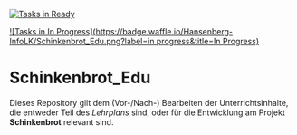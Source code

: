 [![Tasks in Ready](https://badge.waffle.io/Hansenberg-InfoLK/Schinkenbrot_Edu.png?label=ready&title=Ready)](https://waffle.io/Hansenberg-InfoLK/Schinkenbrot_Edu)

[![Tasks in In Progress](https://badge.waffle.io/Hansenberg-InfoLK/Schinkenbrot_Edu.png?label=in progress&title=In Progress)](https://waffle.io/Hansenberg-InfoLK/Schinkenbrot_Edu)

# Schinkenbrot_Edu

Dieses Repository gilt dem (Vor-/Nach-) Bearbeiten der Unterrichtsinhalte, die entweder Teil des _Lehrplans_ sind, oder für die Entwicklung am Projekt **Schinkenbrot** relevant sind.

